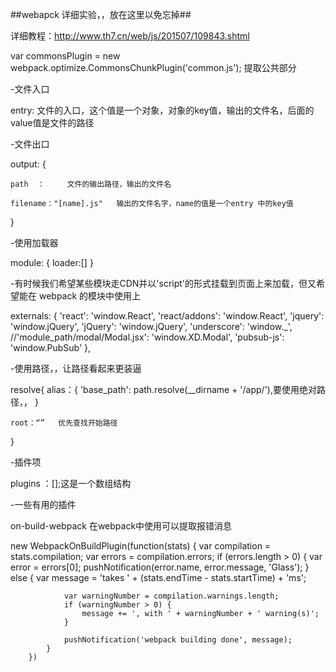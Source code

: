 ##webapck 详细实验，，放在这里以免忘掉##




详细教程：http://www.th7.cn/web/js/201507/109843.shtml


var commonsPlugin = new webpack.optimize.CommonsChunkPlugin('common.js'); 提取公共部分


-文件入口

entry:  文件的入口，这个值是一个对象，对象的key值，输出的文件名，后面的value值是文件的路径

-文件出口

output: {

	path  ：     文件的输出路径，输出的文件名

	filename："[name].js"   输出的文件名字，name的值是一个entry 中的key值



}

-使用加载器

module: {
	loader:[]
}

-有时候我们希望某些模块走CDN并以'script'的形式挂载到页面上来加载，但又希望能在 webpack 的模块中使用上

externals: {
      'react': 'window.React',
      'react/addons': 'window.React',
      'jquery': 'window.jQuery',
      'jQuery': 'window.jQuery',
      'underscore': 'window._',
      //'module_path/modal/Modal.jsx': 'window.XD.Modal',
      'pubsub-js': 'window.PubSub'
    },




-使用路径，，让路径看起来更装逼

resolve{
	alias：{
		'base_path': path.resolve(__dirname + '/app/'),要使用绝对路径，，
	}

	root：“”   优先查找开始路径
	
}



-插件项

plugins ：[];这是一个数组结构


-一些有用的插件


on-build-webpack  在webpack中使用可以提取报错消息


 new WebpackOnBuildPlugin(function(stats) {
            var compilation = stats.compilation;
            var errors = compilation.errors;
            if (errors.length > 0) {
                var error = errors[0];
                pushNotification(error.name, error.message, 'Glass');
            }
            else {
                var message = 'takes ' + (stats.endTime - stats.startTime) + 'ms';

                var warningNumber = compilation.warnings.length;
                if (warningNumber > 0) {
                    message += ', with ' + warningNumber + ' warning(s)';
                }

                pushNotification('webpack building done', message);
            }
        })


















